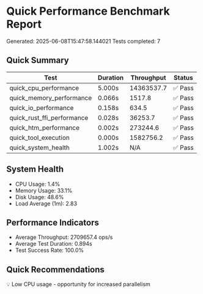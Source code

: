 # Quick Performance Benchmark Report
Generated: 2025-06-08T15:47:58.144021
Tests completed: 7

## Quick Summary

| Test | Duration | Throughput | Status |
|------|----------|------------|--------|
| quick_cpu_performance | 5.000s | 14363537.7 | ✅ Pass |
| quick_memory_performance | 0.066s | 1517.8 | ✅ Pass |
| quick_io_performance | 0.158s | 634.5 | ✅ Pass |
| quick_rust_ffi_performance | 0.028s | 36253.7 | ✅ Pass |
| quick_htm_performance | 0.002s | 273244.6 | ✅ Pass |
| quick_tool_execution | 0.000s | 1582756.2 | ✅ Pass |
| quick_system_health | 1.002s | N/A | ✅ Pass |

## System Health
- CPU Usage: 1.4%
- Memory Usage: 33.1%
- Disk Usage: 48.6%
- Load Average (1m): 2.83

## Performance Indicators
- Average Throughput: 2709657.4 ops/s
- Average Test Duration: 0.894s
- Test Success Rate: 100.0%

## Quick Recommendations
💡 Low CPU usage - opportunity for increased parallelism